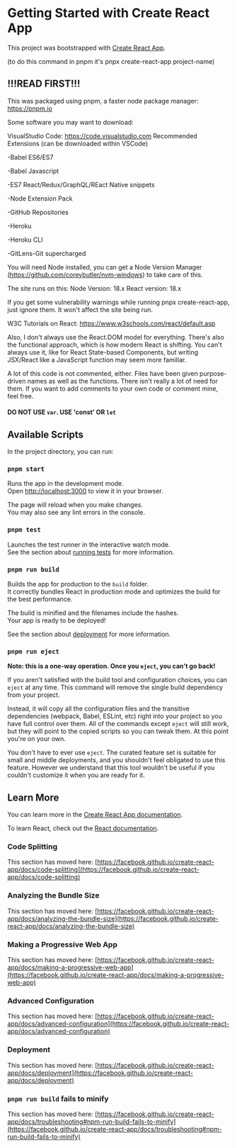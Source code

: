 # Getting Started with Create React App

This project was bootstrapped with [Create React App](https://github.com/facebook/create-react-app).

(to do this command in pnpm it's pnpx create-react-app project-name)

## !!!READ FIRST!!!

This was packaged using pnpm, a faster node package manager: https://pnpm.io

Some software you may want to download:

VisualStudio Code: https://code.visualstudio.com
Recommended Extensions (can be downloaded within VSCode)

  -Babel ES6/ES7 
  
  -Babel Javascript 
  
  -ES7 React/Redux/GraphQL/REact Native snippets 
  
  -Node Extension Pack
  
  -GitHub Repositories
  
  -Heroku
  
  -Heroku CLI
  
  -GitLens-Git supercharged

You will need Node installed, you can get a Node Version Manager (https://github.com/coreybutler/nvm-windows) to take care of this.

The site runs on this:
Node Version: 18.x
React version: 18.x

If you get some vulnerability warnings while running pnpx create-react-app, just ignore them. It won't affect the site being run. 

W3C Tutorials on React: https://www.w3schools.com/react/default.asp

Also, I don't always use the React.DOM model for everything. There's also the functional approach, which is how modern React is shifting. You can't always use it, like for React State-based Components, but writing JSX/React like a JavaScript function may seem more familiar.

A lot of this code is not commented, either. Files have been given purpose-driven names as well as the functions. There isn't really a lot of need for them. If you want to add comments to your own code or comment mine, feel free.

#### DO NOT USE `var`. USE 'const' OR `let`

## Available Scripts

In the project directory, you can run:

### `pnpm start`

Runs the app in the development mode.\
Open [http://localhost:3000](http://localhost:3000) to view it in your browser.

The page will reload when you make changes.\
You may also see any lint errors in the console.

### `pnpm test`

Launches the test runner in the interactive watch mode.\
See the section about [running tests](https://facebook.github.io/create-react-app/docs/running-tests) for more information.

### `pnpm run build`

Builds the app for production to the `build` folder.\
It correctly bundles React in production mode and optimizes the build for the best performance.

The build is minified and the filenames include the hashes.\
Your app is ready to be deployed!

See the section about [deployment](https://facebook.github.io/create-react-app/docs/deployment) for more information.

### `pnpm run eject`

**Note: this is a one-way operation. Once you `eject`, you can't go back!**

If you aren't satisfied with the build tool and configuration choices, you can `eject` at any time. This command will remove the single build dependency from your project.

Instead, it will copy all the configuration files and the transitive dependencies (webpack, Babel, ESLint, etc) right into your project so you have full control over them. All of the commands except `eject` will still work, but they will point to the copied scripts so you can tweak them. At this point you're on your own.

You don't have to ever use `eject`. The curated feature set is suitable for small and middle deployments, and you shouldn't feel obligated to use this feature. However we understand that this tool wouldn't be useful if you couldn't customize it when you are ready for it.

## Learn More

You can learn more in the [Create React App documentation](https://facebook.github.io/create-react-app/docs/getting-started).

To learn React, check out the [React documentation](https://reactjs.org/).

### Code Splitting

This section has moved here: [https://facebook.github.io/create-react-app/docs/code-splitting](https://facebook.github.io/create-react-app/docs/code-splitting)

### Analyzing the Bundle Size

This section has moved here: [https://facebook.github.io/create-react-app/docs/analyzing-the-bundle-size](https://facebook.github.io/create-react-app/docs/analyzing-the-bundle-size)

### Making a Progressive Web App

This section has moved here: [https://facebook.github.io/create-react-app/docs/making-a-progressive-web-app](https://facebook.github.io/create-react-app/docs/making-a-progressive-web-app)

### Advanced Configuration

This section has moved here: [https://facebook.github.io/create-react-app/docs/advanced-configuration](https://facebook.github.io/create-react-app/docs/advanced-configuration)

### Deployment

This section has moved here: [https://facebook.github.io/create-react-app/docs/deployment](https://facebook.github.io/create-react-app/docs/deployment)

### `pnpm run build` fails to minify

This section has moved here: [https://facebook.github.io/create-react-app/docs/troubleshooting#npm-run-build-fails-to-minify](https://facebook.github.io/create-react-app/docs/troubleshooting#npm-run-build-fails-to-minify)
